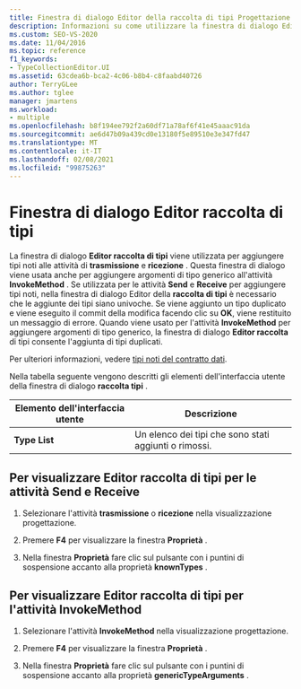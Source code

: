 ```yaml
---
title: Finestra di dialogo Editor della raccolta di tipi Progettazione flussi di lavoro
description: Informazioni su come utilizzare la finestra di dialogo Editor raccolta di tipi per aggiungere tipi noti alle attività di trasmissione e ricezione.
ms.custom: SEO-VS-2020
ms.date: 11/04/2016
ms.topic: reference
f1_keywords:
- TypeCollectionEditor.UI
ms.assetid: 63cdea6b-bca2-4c06-b8b4-c8faabd40726
author: TerryGLee
ms.author: tglee
manager: jmartens
ms.workload:
- multiple
ms.openlocfilehash: b8f194ee792f2a60df71a78af6f41e45aaac91da
ms.sourcegitcommit: ae6d47b09a439cd0e13180f5e89510e3e347fd47
ms.translationtype: MT
ms.contentlocale: it-IT
ms.lasthandoff: 02/08/2021
ms.locfileid: "99875263"
---
```

# <a name="type-collection-editor-dialog-box"></a>Finestra di dialogo Editor raccolta di tipi

La finestra di dialogo **Editor raccolta di tipi** viene utilizzata per aggiungere tipi noti alle attività di **trasmissione** e **ricezione** . Questa finestra di dialogo viene usata anche per aggiungere argomenti di tipo generico all'attività **InvokeMethod** . Se utilizzata per le attività **Send** e **Receive** per aggiungere tipi noti, nella finestra di dialogo Editor della **raccolta di tipi** è necessario che le aggiunte dei tipi siano univoche. Se viene aggiunto un tipo duplicato e viene eseguito il commit della modifica facendo clic su **OK**, viene restituito un messaggio di errore. Quando viene usato per l'attività **InvokeMethod** per aggiungere argomenti di tipo generico, la finestra di dialogo **Editor raccolta** di tipi consente l'aggiunta di tipi duplicati.

Per ulteriori informazioni, vedere [tipi noti del contratto dati](/dotnet/framework/wcf/feature-details/data-contract-known-types).

Nella tabella seguente vengono descritti gli elementi dell'interfaccia utente della finestra di dialogo **raccolta tipi** .

|Elemento dell'interfaccia utente|Descrizione|
|-|-----------------|
|**Type List**|Un elenco dei tipi che sono stati aggiunti o rimossi.|

## <a name="to-bring-up-the-type-collection-editor-for-the-send-and-receive-activities"></a>Per visualizzare Editor raccolta di tipi per le attività Send e Receive

1. Selezionare l'attività **trasmissione** o **ricezione** nella visualizzazione progettazione.

2. Premere **F4** per visualizzare la finestra **Proprietà** .

3. Nella finestra **Proprietà** fare clic sul pulsante con i puntini di sospensione accanto alla proprietà **knownTypes** .

## <a name="to-bring-up-the-type-collection-editor-for-the-invokemethod-activity"></a>Per visualizzare Editor raccolta di tipi per l'attività InvokeMethod

1. Selezionare l'attività **InvokeMethod** nella visualizzazione progettazione.

2. Premere **F4** per visualizzare la finestra **Proprietà** .

3. Nella finestra **Proprietà** fare clic sul pulsante con i puntini di sospensione accanto alla proprietà **genericTypeArguments** .
